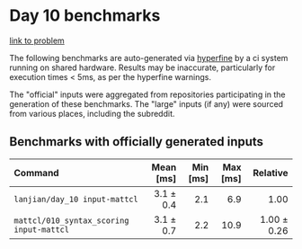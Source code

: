 # Day 10 benchmarks

[link to problem](http://adventofcode.com/2021/day/10)

The following benchmarks are auto-generated via [hyperfine](https://github.com/sharkdp/hyperfine) by a ci system running on shared hardware. Results may be inaccurate, particularly for execution times < 5ms, as per the hyperfine warnings.

The "official" inputs were aggregated from repositories participating in the generation of these benchmarks. The "large" inputs (if any) were sourced from various places, including the subreddit.

## Benchmarks with officially generated inputs
| Command | Mean [ms] | Min [ms] | Max [ms] | Relative |
|:---|---:|---:|---:|---:|
| `lanjian/day_10 input-mattcl` | 3.1 ± 0.4 | 2.1 | 6.9 | 1.00 |
| `mattcl/010_syntax_scoring input-mattcl` | 3.1 ± 0.7 | 2.2 | 10.9 | 1.00 ± 0.26 |
